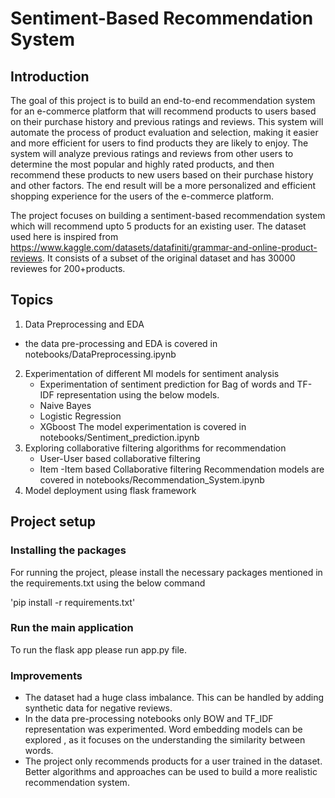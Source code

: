 # Sentiment-Based Recommendation System

## Introduction

The goal of this project is to build an end-to-end recommendation system for an e-commerce platform that will recommend products to users based on their purchase history and previous ratings and reviews. This system will automate the process of product evaluation and selection, making it easier and more efficient for users to find products they are likely to enjoy. The system will analyze previous ratings and reviews from other users to determine the most popular and highly rated products, and then recommend these products to new users based on their purchase history and other factors. The end result will be a more personalized and efficient shopping experience for the users of the e-commerce platform.

The project focuses on building a sentiment-based recommendation system which will recommend upto 5 products for an existing user. The dataset used here is inspired from https://www.kaggle.com/datasets/datafiniti/grammar-and-online-product-reviews. It consists of a subset of the original dataset and has 30000 reviewes for 200+products. 

## Topics
1. Data Preprocessing and EDA
  - the data pre-processing and EDA is covered in notebooks/DataPreprocessing.ipynb
2. Experimentation of different Ml models for sentiment analysis
   - Experimentation of sentiment prediction for Bag of words and TF-IDF representation using the below models.
   * Naive Bayes
   * Logistic Regression
   * XGboost
   The model experimentation is covered in notebooks/Sentiment_prediction.ipynb
3. Exploring collaborative filtering algorithms for recommendation
   * User-User based collaborative filtering
   * Item -Item based Collaborative filtering
   Recommendation models are covered in notebooks/Recommendation_System.ipynb
4. Model deployment using flask framework

## Project setup

### Installing the packages

For running the project, please install the necessary packages mentioned in the requirements.txt using the below command

'pip install -r requirements.txt'

### Run the main application
To run the flask app please run app.py file.

### Improvements 

* The dataset had a huge class imbalance. This can be handled by adding synthetic data for negative reviews.
* In the data pre-processing notebooks only BOW and TF_IDF representation was experimented. Word embedding models can be explored , as it focuses on the understanding the similarity between words.
* The project only recommends products for a user trained in the dataset. Better algorithms and approaches can be used to build a more realistic recommendation system. 

